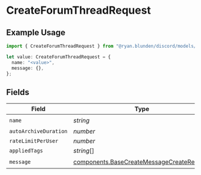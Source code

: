 # CreateForumThreadRequest

## Example Usage

```typescript
import { CreateForumThreadRequest } from "@ryan.blunden/discord/models/components";

let value: CreateForumThreadRequest = {
  name: "<value>",
  message: {},
};
```

## Fields

| Field                                                                                                  | Type                                                                                                   | Required                                                                                               | Description                                                                                            |
| ------------------------------------------------------------------------------------------------------ | ------------------------------------------------------------------------------------------------------ | ------------------------------------------------------------------------------------------------------ | ------------------------------------------------------------------------------------------------------ |
| `name`                                                                                                 | *string*                                                                                               | :heavy_check_mark:                                                                                     | N/A                                                                                                    |
| `autoArchiveDuration`                                                                                  | *number*                                                                                               | :heavy_minus_sign:                                                                                     | N/A                                                                                                    |
| `rateLimitPerUser`                                                                                     | *number*                                                                                               | :heavy_minus_sign:                                                                                     | N/A                                                                                                    |
| `appliedTags`                                                                                          | *string*[]                                                                                             | :heavy_minus_sign:                                                                                     | N/A                                                                                                    |
| `message`                                                                                              | [components.BaseCreateMessageCreateRequest](../../models/components/basecreatemessagecreaterequest.md) | :heavy_check_mark:                                                                                     | N/A                                                                                                    |